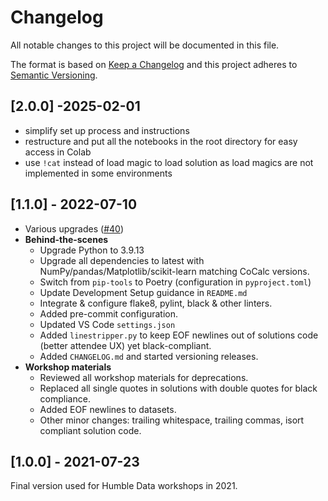 # Changelog

All notable changes to this project will be documented in this file.

The format is based on [Keep a Changelog](http://keepachangelog.com/en/1.0.0/)
and this project adheres to [Semantic Versioning](http://semver.org/spec/v2.0.0.html).

<!-- TOWNCRIER -->

## [2.0.0] -2025-02-01

- simplify set up process and instructions
- restructure and put all the notebooks in the root directory for easy access in Colab
- use `!cat` instead of load magic to load solution as load magics are not implemented in some environments

## [1.1.0] - 2022-07-10

- Various upgrades ([#40](https://github.com/HumbleData/beginners-data-workshop/pull/40))
- **Behind-the-scenes**
  - Upgrade Python to 3.9.13
  - Upgrade all dependencies to latest with NumPy/pandas/Matplotlib/scikit-learn matching CoCalc versions.
  - Switch from `pip-tools` to Poetry (configuration in `pyproject.toml`)
  - Update Development Setup guidance in `README.md`
  - Integrate & configure flake8, pylint, black & other linters.
  - Added pre-commit configuration.
  - Updated VS Code `settings.json`
  - Added `linestripper.py` to keep EOF newlines out of solutions code (better attendee UX) yet black-compliant.
  - Added `CHANGELOG.md` and started versioning releases.
- **Workshop materials**
  - Reviewed all workshop materials for deprecations.
  - Replaced all single quotes in solutions with double quotes for black compliance.
  - Added EOF newlines to datasets.
  - Other minor changes: trailing whitespace, trailing commas, isort compliant solution code.


## [1.0.0] - 2021-07-23
Final version used for Humble Data workshops in 2021.
